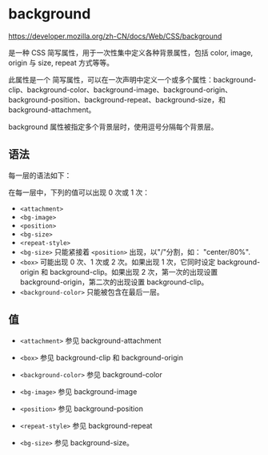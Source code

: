 # background

<https://developer.mozilla.org/zh-CN/docs/Web/CSS/background>

是一种 CSS 简写属性，用于一次性集中定义各种背景属性，包括 color, image, origin 与 size, repeat 方式等等。

此属性是一个 简写属性，可以在一次声明中定义一个或多个属性：background-clip、background-color、background-image、background-origin、background-position、background-repeat、background-size，和 background-attachment。

background 属性被指定多个背景层时，使用逗号分隔每个背景层。

## 语法

每一层的语法如下：

在每一层中，下列的值可以出现 0 次或 1 次：

- `<attachment>`
- `<bg-image>`
- `<position>`
- `<bg-size>`
- `<repeat-style>`
- `<bg-size>` 只能紧接着 `<position>` 出现，以"/"分割，如： "center/80%".
- `<box>` 可能出现 0 次、1 次或 2 次。如果出现 1 次，它同时设定 background-origin 和 background-clip。如果出现 2 次，第一次的出现设置 background-origin，第二次的出现设置 background-clip。
- `<background-color>` 只能被包含在最后一层。

## 值

- `<attachment>` 参见 background-attachment

- `<box>` 参见 background-clip 和 background-origin

- `<background-color>` 参见 background-color

- `<bg-image>` 参见 background-image

- `<position>` 参见 background-position

- `<repeat-style>` 参见 background-repeat

- `<bg-size>` 参见 background-size。
